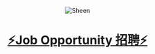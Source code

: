 <p align="center">
  <img src="https://github-readme-stats.vercel.app/api?username=tishion&count_private=true&show_icons=true&theme=highcontrast" alt="Sheen">
</p>

<!--
### Hi there 👋
**tishion/tishion** is a ✨ _special_ ✨ repository because its `README.md` (this file) appears on your GitHub profile.

Here are some ideas to get you started:

- 🔭 I’m currently working on ...
- 🌱 I’m currently learning ...
- 👯 I’m looking to collaborate on ...
- 🤔 I’m looking for help with ...
- 💬 Ask me about ...
- 📫 How to reach me: ...
- 😄 Pronouns: ...
- ⚡ Fun fact: ...
-->

# <div align="center">[⚡Job Opportunity 招聘⚡](https://github.com/tishion/Job-Opportunity)</div>

